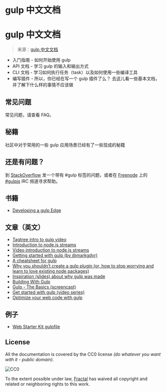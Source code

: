 # gulp 中文文档

# gulp 中文文档

> 来源：[gulp 中文文档](http://www.gulpjs.com.cn/docs/)

*   入门指南 - 如何开始使用 gulp
*   API 文档 - 学习 gulp 的输入和输出方式
*   CLI 文档 - 学习如何执行任务（task）以及如何使用一些编译工具
*   编写插件 - 所以，你已经在写一个 gulp 插件了么？ 去这儿看一些基本文档，并了解下什么样的事情不应该做

## 常见问题

常见问题，请查看 FAQ。

## 秘籍

社区中对于常用的一些 gulp 应用场景已经有了一些现成的秘籍

## 还是有问题？

到 [StackOverflow](http://stackoverflow.com/questions/tagged/gulp) 发一个带有 #gulp 标签的问题，或者在 [Freenode](http://freenode.net/) 上的 [#gulpjs](http://webchat.freenode.net/?channels=gulpjs) IRC 频道寻求帮助。

## 书籍

*   [Developing a gulp Edge](http://shop.oreilly.com/product/9781939902146.do)

## 文章（英文）

*   [Tagtree intro to gulp video](http://tagtree.tv/gulp)
*   [Introduction to node.js streams](https://github.com/substack/stream-handbook)
*   [Video introduction to node.js streams](http://www.youtube.com/watch?v=QgEuZ52OZtU)
*   [Getting started with gulp (by @markgdyr)](http://markgoodyear.com/2014/01/getting-started-with-gulp/)
*   [A cheatsheet for gulp](https://github.com/osscafe/gulp-cheatsheet)
*   [Why you shouldn’t create a gulp plugin (or, how to stop worrying and learn to love existing node packages)](http://blog.overzealous.com/post/74121048393/why-you-shouldnt-create-a-gulp-plugin-or-how-to-stop)
*   [Inspiration (slides) about why gulp was made](http://slid.es/contra/gulp)
*   [Building With Gulp](http://www.smashingmagazine.com/2014/06/11/building-with-gulp/)
*   [Gulp - The Basics (screencast)](https://www.youtube.com/watch?v=dwSLFai8ovQ)
*   [Get started with gulp (video series)](http://www.youtube.com/playlist?list=PLRk95HPmOM6PN-G1xyKj9q6ap_dc9Yckm)
*   [Optimize your web code with gulp](http://www.linuxuser.co.uk/tutorials/optimise-your-web-code-with-gulp-js)

## 例子

*   [Web Starter Kit gulpfile](https://github.com/google/web-starter-kit/blob/master/gulpfile.babel.js)

## License

All the documentation is covered by the CC0 license *(do whatever you want with it - public domain)*.

![CC0](http://creativecommons.org/publicdomain/zero/1.0/)

To the extent possible under law, [Fractal](http://wearefractal.com) has waived all copyright and related or neighboring rights to this work.